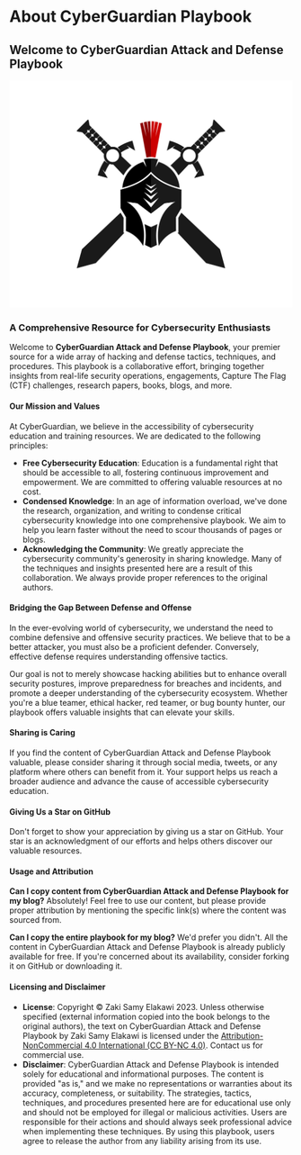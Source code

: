 # About CyberGuardian Playbook

## Welcome to CyberGuardian Attack and Defense Playbook

&#x20;                                            ![](.gitbook/assets/cross-sword-with-spartan-helmet-inside-free-vector.jpg)

### A Comprehensive Resource for Cybersecurity Enthusiasts

Welcome to **CyberGuardian Attack and Defense Playbook**, your premier source for a wide array of hacking and defense tactics, techniques, and procedures. This playbook is a collaborative effort, bringing together insights from real-life security operations, engagements, Capture The Flag (CTF) challenges, research papers, books, blogs, and more.

#### Our Mission and Values

At CyberGuardian, we believe in the accessibility of cybersecurity education and training resources. We are dedicated to the following principles:

* **Free Cybersecurity Education**: Education is a fundamental right that should be accessible to all, fostering continuous improvement and empowerment. We are committed to offering valuable resources at no cost.
* **Condensed Knowledge**: In an age of information overload, we've done the research, organization, and writing to condense critical cybersecurity knowledge into one comprehensive playbook. We aim to help you learn faster without the need to scour thousands of pages or blogs.
* **Acknowledging the Community**: We greatly appreciate the cybersecurity community's generosity in sharing knowledge. Many of the techniques and insights presented here are a result of this collaboration. We always provide proper references to the original authors.

#### Bridging the Gap Between Defense and Offense

In the ever-evolving world of cybersecurity, we understand the need to combine defensive and offensive security practices. We believe that to be a better attacker, you must also be a proficient defender. Conversely, effective defense requires understanding offensive tactics.

Our goal is not to merely showcase hacking abilities but to enhance overall security postures, improve preparedness for breaches and incidents, and promote a deeper understanding of the cybersecurity ecosystem. Whether you're a blue teamer, ethical hacker, red teamer, or bug bounty hunter, our playbook offers valuable insights that can elevate your skills.

#### Sharing is Caring

If you find the content of CyberGuardian Attack and Defense Playbook valuable, please consider sharing it through social media, tweets, or any platform where others can benefit from it. Your support helps us reach a broader audience and advance the cause of accessible cybersecurity education.

#### Giving Us a Star on GitHub

Don't forget to show your appreciation by giving us a star on GitHub. Your star is an acknowledgment of our efforts and helps others discover our valuable resources.

#### Usage and Attribution

**Can I copy content from CyberGuardian Attack and Defense Playbook for my blog?** Absolutely! Feel free to use our content, but please provide proper attribution by mentioning the specific link(s) where the content was sourced from.

**Can I copy the entire playbook for my blog?** We'd prefer you didn't. All the content in CyberGuardian Attack and Defense Playbook is already publicly available for free. If you're concerned about its availability, consider forking it on GitHub or downloading it.

#### Licensing and Disclaimer

* **License**: Copyright © Zaki Samy Elakawi 2023. Unless otherwise specified (external information copied into the book belongs to the original authors), the text on CyberGuardian Attack and Defense Playbook by Zaki Samy Elakawi is licensed under the [Attribution-NonCommercial 4.0 International (CC BY-NC 4.0)](https://creativecommons.org/licenses/by-nc/4.0/). Contact us for commercial use.
* **Disclaimer**: CyberGuardian Attack and Defense Playbook is intended solely for educational and informational purposes. The content is provided "as is," and we make no representations or warranties about its accuracy, completeness, or suitability. The strategies, tactics, techniques, and procedures presented here are for educational use only and should not be employed for illegal or malicious activities. Users are responsible for their actions and should always seek professional advice when implementing these techniques. By using this playbook, users agree to release the author from any liability arising from its use.
